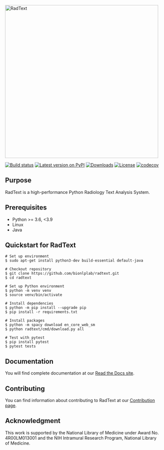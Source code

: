 <!-- ![RadText](https://github.com/yfpeng/radtext/blob/master/radtext.png?raw=true) -->

<img src="https://github.com/yfpeng/radtext/blob/master/radtext.png?raw=true" alt="RadText" width="500"/>

[![Build
status](https://github.com/bionlplab/radtext/actions/workflows/pytest.yml/badge.svg)](https://github.com/bionlplab/radtext/)
[![Latest version on
PyPI](https://img.shields.io/pypi/v/radtext.svg)](https://pypi.python.org/pypi/radtext)
[![Downloads](https://img.shields.io/pypi/dm/radtext.svg)](https://pypi.python.org/pypi/radtext)
[![License](https://img.shields.io/pypi/l/radtext.svg)](https://opensource.org/licenses/MIT)
[![codecov](https://codecov.io/gh/bionlplab/radtext/branch/after_paper/graph/badge.svg?token=m4mJ9fD88s)](https://codecov.io/gh/bionlplab/radtext)

## Purpose

RadText is a high-performance Python Radiology Text Analysis System.

## Prerequisites

* Python >= 3.6, <3.9
* Linux 
* Java

## Quickstart for RadText

```shell
# Set up environment
$ sudo apt-get install python3-dev build-essential default-java

# Checkout repository
$ git clone https://github.com/bionlplab/radtext.git
$ cd radtext

# Set up Python environment
$ python -m venv venv
$ source venv/bin/activate

# Install dependencies
$ python -m pip install --upgrade pip
$ pip install -r requirements.txt

# Install packages
$ python -m spacy download en_core_web_sm
$ python radtext/cmd/download.py all

# Test with pytest
$ pip install pytest
$ pytest tests
```

## Documentation

You will find complete documentation at our [Read the Docs
site](https://radtext.readthedocs.io/en/latest/index.html).

## Contributing

You can find information about contributing to RadText at our [Contribution
page](https://radtext.readthedocs.io/en/latest/contributing.html).

## Acknowledgment

This work is supported by the National Library of Medicine under Award No.
4R00LM013001 and the NIH Intramural Research Program, National Library of
Medicine.
